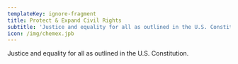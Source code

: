 ```yaml
---
templateKey: ignore-fragment
title: Protect & Expand Civil Rights
subtitle: 'Justice and equality for all as outlined in the U.S. Constitution.'
icon: /img/chemex.jpb
---
```


Justice and equality for all as outlined in the U.S. Constitution.
